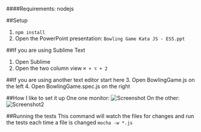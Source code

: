 ####Requirements: nodejs

##Setup
1. `npm install`
2. Open the PowerPoint presentation: `Bowling Game Kata JS - ES5.ppt`

##If you are using Sublime Text
1. Open Sublime
2. Open the two column view `⌘ + ⌥ + 2`

##If you are using another text editor start here
3. Open BowlingGame.js on the left
4. Open BowlingGame.spec.js on the right

##How I like to set it up
One one monitor:
![Screenshot](http://i.imgur.com/8tGf5pc.png)
On the other:
![Screenshot2](http://i.imgur.com/aEde1SY.jpg)


##Running the tests
This command will watch the files for changes and run the tests each time a file is changed
`mocha -w *.js`




